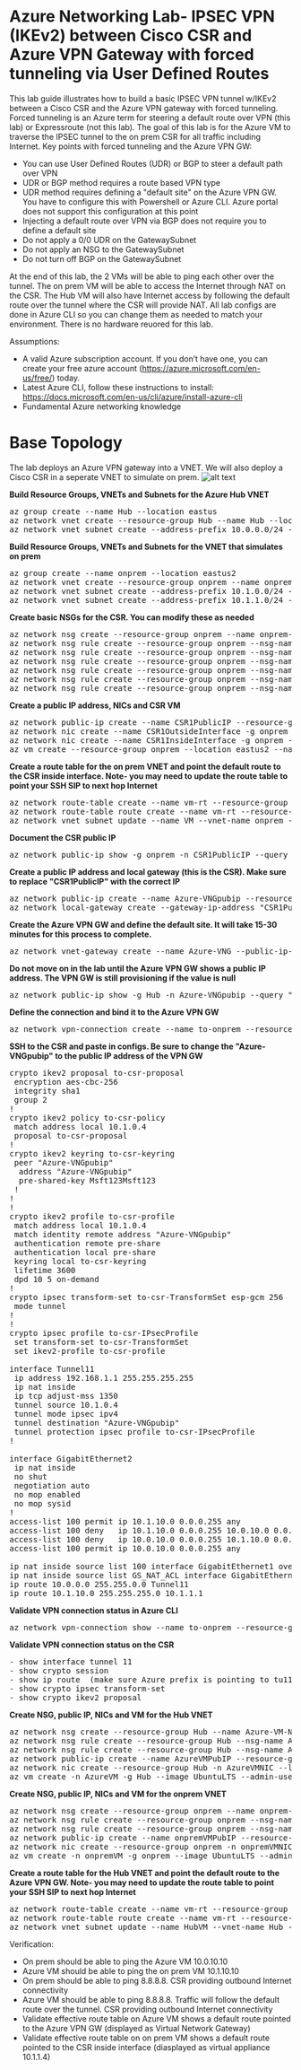 # Azure Networking Lab- IPSEC VPN (IKEv2) between Cisco CSR and Azure VPN Gateway with forced tunneling via User Defined Routes

This lab guide illustrates how to build a basic IPSEC VPN tunnel w/IKEv2 between a Cisco CSR and the Azure VPN gateway with forced tunneling. Forced tunneling is an Azure term for steering a default route over VPN (this lab) or Expressroute (not this lab). The goal of this lab is for the Azure VM to traverse the IPSEC tunnel to the on prem CSR for all traffic including Internet. Key points with forced tunneling and the Azure VPN GW:

 - You can use User Defined Routes (UDR) or BGP to steer a default path over VPN
 - UDR or BGP method requires a route based VPN type
 - UDR method requires defining a "default site" on the Azure VPN GW. You have to configure this with Powershell or Azure CLI. Azure      portal does not support this configuration at this point
 - Injecting a default route over VPN via BGP does not require you to define a default site
 - Do not apply a 0/0 UDR on the GatewaySubnet
 - Do not apply an NSG to the GatewaySubnet
 - Do not turn off BGP on the GatewaySubnet

At the end of this lab, the 2 VMs will be able to ping each other over the tunnel. The on prem VM will be able to access the Internet through NAT on the CSR. The Hub VM will also have Internet access by following the default route over the tunnel where the CSR will provide NAT. All lab configs are done in Azure CLI so you can change them as needed to match your environment. There is no hardware reuored for this lab.

Assumptions:
- A valid Azure subscription account. If you don’t have one, you can create your free azure account (https://azure.microsoft.com/en-us/free/) today.
- Latest Azure CLI, follow these instructions to install: https://docs.microsoft.com/en-us/cli/azure/install-azure-cli 
- Fundamental Azure networking knowledge

# Base Topology
The lab deploys an Azure VPN gateway into a VNET. We will also deploy a Cisco CSR in a seperate VNET to simulate on prem.
![alt text](https://github.com/jwrightazure/lab/blob/master/images/csrvpnikev2.png)

**Build Resource Groups, VNETs and Subnets for the Azure Hub VNET**
<pre lang="...">
az group create --name Hub --location eastus
az network vnet create --resource-group Hub --name Hub --location eastus --address-prefixes 10.0.0.0/16 --subnet-name HubVM --subnet-prefix 10.0.10.0/24
az network vnet subnet create --address-prefix 10.0.0.0/24 --name GatewaySubnet --resource-group Hub --vnet-name Hub
</pre>

**Build Resource Groups, VNETs and Subnets for the VNET that simulates on prem**
<pre lang="...">
az group create --name onprem --location eastus2
az network vnet create --resource-group onprem --name onprem --location eastus2 --address-prefixes 10.1.0.0/16 --subnet-name VM --subnet-prefix 10.1.10.0/24
az network vnet subnet create --address-prefix 10.1.0.0/24 --name zeronet --resource-group onprem --vnet-name onprem
az network vnet subnet create --address-prefix 10.1.1.0/24 --name onenet --resource-group onprem --vnet-name onprem
</pre>

**Create basic NSGs for the CSR. You can modify these as needed**
<pre lang="...">
az network nsg create --resource-group onprem --name onprem-CSR-NSG --location eastus2
az network nsg rule create --resource-group onprem --nsg-name onprem-CSR-NSG --name CSR-IPSEC1 --access Allow --protocol Udp --direction Inbound --priority 100 --source-address-prefix "*" --source-port-range "*" --destination-address-prefix "*" --destination-port-range 500
az network nsg rule create --resource-group onprem --nsg-name onprem-CSR-NSG --name CSR-IPSEC2 --access Allow --protocol Udp --direction Inbound --priority 110 --source-address-prefix "*" --source-port-range "*" --destination-address-prefix "*" --destination-port-range 4500
az network nsg rule create --resource-group onprem --nsg-name onprem-CSR-NSG --name Allow-SSH-All --access Allow --protocol Tcp --direction Inbound --priority 120 --source-address-prefix Internet --source-port-range "*" --destination-address-prefix "*" --destination-port-range 22
az network nsg rule create --resource-group onprem --nsg-name onprem-CSR-NSG --name Allow-Tens --access Allow --protocol "*" --direction Inbound --priority 130 --source-address-prefix 10.0.0.0/8 --source-port-range "*" --destination-address-prefix "*" --destination-port-range "*"
az network nsg rule create --resource-group onprem --nsg-name onprem-CSR-NSG --name Allow-192 --access Allow --protocol "*" --direction Inbound --priority 135 --source-address-prefix 192.168.0.0/16 --source-port-range "*" --destination-address-prefix "*" --destination-port-range "*"
az network nsg rule create --resource-group onprem --nsg-name onprem-CSR-NSG --name Allow-Out --access Allow --protocol "*" --direction Outbound --priority 140 --source-address-prefix "*" --source-port-range "*" --destination-address-prefix "*" --destination-port-range "*"
</pre>

**Create a public IP address, NICs and CSR VM**
<pre lang="...">
az network public-ip create --name CSR1PublicIP --resource-group onprem --idle-timeout 30 --allocation-method Static
az network nic create --name CSR1OutsideInterface -g onprem --subnet zeronet --vnet onprem --public-ip-address CSR1PublicIP --ip-forwarding true --network-security-group onprem-CSR-NSG
az network nic create --name CSR1InsideInterface -g onprem --subnet onenet --vnet onprem --ip-forwarding true --network-security-group onprem-CSR-NSG
az vm create --resource-group onprem --location eastus2 --name CSR1 --size Standard_D2_v2 --nics CSR1OutsideInterface CSR1InsideInterface  --image cisco:cisco-csr-1000v:16_10-byol:16.10.120190108 --admin-username azureuser --admin-password Msft123Msft123 --no-wait
</pre>

**Create a route table for the on prem VNET and point the default route to the CSR inside interface. Note- you may need to update the route table to point your SSH SIP to next hop Internet**
<pre lang="...">
az network route-table create --name vm-rt --resource-group onprem
az network route-table route create --name vm-rt --resource-group onprem --route-table-name vm-rt --address-prefix 0.0.0.0/0 --next-hop-type VirtualAppliance --next-hop-ip-address 10.1.1.4
az network vnet subnet update --name VM --vnet-name onprem --resource-group onprem --route-table vm-rt
</pre>

**Document the CSR public IP**
<pre lang="...">
az network public-ip show -g onprem -n CSR1PublicIP --query "{address: ipAddress}"
</pre>

**Create a public IP address and local gateway (this is the CSR). Make sure to replace "CSR1PublicIP" with the correct IP**
<pre lang="...">
az network public-ip create --name Azure-VNGpubip --resource-group Hub --allocation-method Dynamic
az network local-gateway create --gateway-ip-address "CSR1PublicIP" --name to-onprem --resource-group Hub --local-address-prefixes 10.1.0.0/16
</pre>

**Create the Azure VPN GW and define the default site. It will take 15-30 minutes for this process to complete.**
<pre lang="...">
az network vnet-gateway create --name Azure-VNG --public-ip-address Azure-VNGpubip --resource-group Hub --vnet Hub --gateway-type Vpn --vpn-type RouteBased --sku VpnGw1 --no-wait --gateway-default-site to-onprem
</pre>

**Do not move on in the lab until the Azure VPN GW shows a public IP address. The VPN GW is still provisioning if the value is null**
<pre lang="...">
az network public-ip show -g Hub -n Azure-VNGpubip --query "{address: ipAddress}"
</pre>

**Define the connection and bind it to the Azure VPN GW**
<pre lang="...">
az network vpn-connection create --name to-onprem --resource-group Hub --vnet-gateway1 Azure-VNG -l eastus --shared-key Msft123Msft123 --local-gateway2 to-onprem
</pre>

**SSH to the CSR and paste in configs. Be sure to change the "Azure-VNGpubip" to the public IP address of the VPN GW**
<pre lang="...">
crypto ikev2 proposal to-csr-proposal 
 encryption aes-cbc-256
 integrity sha1
 group 2
!
crypto ikev2 policy to-csr-policy 
 match address local 10.1.0.4
 proposal to-csr-proposal
!
crypto ikev2 keyring to-csr-keyring
 peer "Azure-VNGpubip"
  address "Azure-VNGpubip"
  pre-shared-key Msft123Msft123
 !
!
!
crypto ikev2 profile to-csr-profile
 match address local 10.1.0.4
 match identity remote address "Azure-VNGpubip" 
 authentication remote pre-share
 authentication local pre-share
 keyring local to-csr-keyring
 lifetime 3600
 dpd 10 5 on-demand
!
crypto ipsec transform-set to-csr-TransformSet esp-gcm 256 
 mode tunnel
!
!
crypto ipsec profile to-csr-IPsecProfile
 set transform-set to-csr-TransformSet 
 set ikev2-profile to-csr-profile

interface Tunnel11
 ip address 192.168.1.1 255.255.255.255
 ip nat inside
 ip tcp adjust-mss 1350
 tunnel source 10.1.0.4
 tunnel mode ipsec ipv4
 tunnel destination "Azure-VNGpubip"
 tunnel protection ipsec profile to-csr-IPsecProfile
!

interface GigabitEthernet2
 ip nat inside
 no shut
 negotiation auto
 no mop enabled
 no mop sysid
!
access-list 100 permit ip 10.1.10.0 0.0.0.255 any
access-list 100 deny   ip 10.1.10.0 0.0.0.255 10.0.10.0 0.0.0.255
access-list 100 deny   ip 10.0.10.0 0.0.0.255 10.1.10.0 0.0.0.255
access-list 100 permit ip 10.0.10.0 0.0.0.255 any

ip nat inside source list 100 interface GigabitEthernet1 overload
ip nat inside source list GS_NAT_ACL interface GigabitEthernet1 vrf GS overload
ip route 10.0.0.0 255.255.0.0 Tunnel11
ip route 10.1.10.0 255.255.255.0 10.1.1.1
</pre>

**Validate VPN connection status in Azure CLI**
<pre lang="...">
az network vpn-connection show --name to-onprem --resource-group Hub --query "{status: connectionStatus}"
</pre>

**Validate VPN connection status on the CSR**
<pre lang="...">
- show interface tunnel 11
- show crypto session
- show ip route  (make sure Azure prefix is pointing to tu11)
- show crypto ipsec transform-set
- show crypto ikev2 proposal
</pre>

**Create NSG, public IP, NICs and VM for the Hub VNET**
<pre lang="...">
az network nsg create --resource-group Hub --name Azure-VM-NSG --location EastUS
az network nsg rule create --resource-group Hub --nsg-name Azure-VM-NSG --name Allow-SSH-All --access Allow --protocol Tcp --direction Inbound --priority 120 --source-address-prefix Internet --source-port-range "*" --destination-address-prefix "*" --destination-port-range 22
az network nsg rule create --resource-group Hub --nsg-name Azure-VM-NSG --name Allow-Tens --access Allow --protocol "*" --direction Inbound --priority 130 --source-address-prefix 10.0.0.0/8 --source-port-range "*" --destination-address-prefix "*" --destination-port-range "*"
az network public-ip create --name AzureVMPubIP --resource-group Hub --location EastUS --allocation-method Dynamic
az network nic create --resource-group Hub -n AzureVMNIC --location EastUS --subnet HubVM --private-ip-address 10.0.10.10 --vnet-name Hub --public-ip-address AzureVMPubIP --network-security-group Azure-VM-NSG --ip-forwarding true
az vm create -n AzureVM -g Hub --image UbuntuLTS --admin-username azureuser --admin-password Msft123Msft123 --nics AzureVMNIC --no-wait
</pre>

**Create NSG, public IP, NICs and VM for the onprem VNET**
<pre lang="...">
az network nsg create --resource-group onprem --name onprem-VM-NSG --location EastUS2
az network nsg rule create --resource-group onprem --nsg-name onprem-VM-NSG --name Allow-SSH-All --access Allow --protocol Tcp --direction Inbound --priority 120 --source-address-prefix Internet --source-port-range "*" --destination-address-prefix "*" --destination-port-range 22
az network nsg rule create --resource-group onprem --nsg-name onprem-VM-NSG --name Allow-Tens --access Allow --protocol "*" --direction Inbound --priority 130 --source-address-prefix 10.0.0.0/8 --source-port-range "*" --destination-address-prefix "*" --destination-port-range "*"
az network public-ip create --name onpremVMPubIP --resource-group onprem --location EastUS2 --allocation-method Dynamic
az network nic create --resource-group onprem -n onpremVMNIC --location EastUS2 --subnet VM --private-ip-address 10.1.10.10 --vnet-name onprem --public-ip-address onpremVMPubIP --network-security-group onprem-VM-NSG --ip-forwarding true
az vm create -n onpremVM -g onprem --image UbuntuLTS --admin-username azureuser --admin-password Msft123Msft123 --nics onpremVMNIC --no-wait
</pre>

**Create a route table for the Hub VNET and point the default route to the Azure VPN GW. Note- you may need to update the route table to point your SSH SIP to next hop Internet**
<pre lang="...">
az network route-table create --name vm-rt --resource-group Hub
az network route-table route create --name vm-rt --resource-group Hub --route-table-name vm-rt --address-prefix 0.0.0.0/0 --next-hop-type VirtualNetworkGateway 
az network vnet subnet update --name HubVM --vnet-name Hub --resource-group Hub --route-table vm-rt
</pre>

Verification:
  - On prem should be able to ping the Azure VM 10.0.10.10
  - Azure VM should be able to ping the on prem VM 10.1.10.10
  - On prem should be able to ping 8.8.8.8. CSR providing outbound Internet connectivity
  - Azure VM should be able to ping 8.8.8.8. Traffic will follow the default route over the tunnel. CSR providing outbound Internet connectivity
  - Validate effective route table on Azure VM shows a default route pointed to the Azure VPN GW (displayed as Virtual Network Gateway)
  - Validate effective route table on on prem VM shows a default route pointed to the CSR inside interface (diasplayed as virtual appliance 10.1.1.4)
